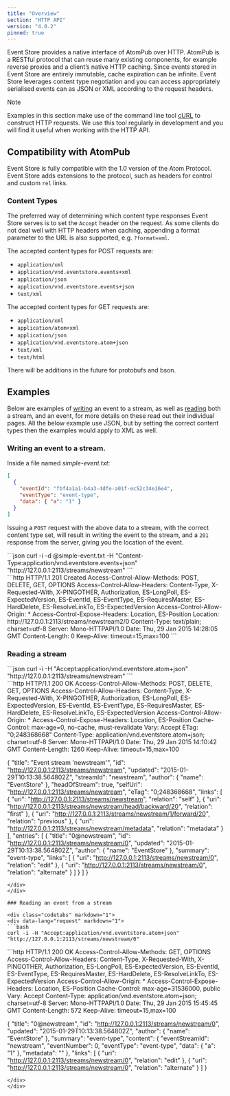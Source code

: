 ```yaml
---
title: "Overview"
section: "HTTP API"
version: "4.0.2"
pinned: true
---
```


Event Store provides a native interface of AtomPub over HTTP. AtomPub is a RESTful protocol that can reuse many existing components, for example reverse proxies and a client’s native HTTP caching. Since events stored in Event Store are entirely immutable, cache expiration can be infinite. Event Store leverages content type negotiation and you can access appropriately serialised events can as JSON or XML according to the request headers.

> [!NOTE]
>
Examples in this section make use of the command line tool [cURL](http://curl.haxx.se/) to construct HTTP requests. We use this tool regularly in development and you will find it useful when working with the HTTP API.


## Compatibility with AtomPub

Event Store is fully compatible with the 1.0 version of the Atom Protocol. Event Store adds extensions to the protocol, such as headers for control and custom `rel` links.

### Content Types

The preferred way of determining which content type responses Event Store serves is to set the `Accept` header on the request. As some clients do not deal well with HTTP headers when caching, appending a format parameter to the URL is also supported, e.g. `?format=xml`.

The accepted content types for POST requests are:

- `application/xml`
- `application/vnd.eventstore.events+xml`
- `application/json`
- `application/vnd.eventstore.events+json`
- `text/xml`

The accepted content types for GET requests are:

- `application/xml`
- `application/atom+xml`
- `application/json`
- `application/vnd.eventstore.atom+json`
- `text/xml`
- `text/html`

There will be additions in the future for protobufs and bson.

## Examples

Below are examples of [writing](/http-api/writing-to-a-stream) an event to a stream, as well as [reading](../reading-streams) both a stream, and an event, for more details on these read out their individual pages. All the below example use JSON, but by setting the correct content types then the examples would apply to XML as well.

### Writing an event to a stream.

Inside a file named _simple-event.txt_:

```json
[
  {
    "eventId": "fbf4a1a1-b4a3-4dfe-a01f-ec52c34e16e4",
    "eventType": "event-type",
    "data": { "a": "1" }
  }
]
```

Issuing a `POST` request with the above data to a stream, with the correct content type set, will result in writing the event to the stream, and a `201` response from the server, giving you the location of the event.

<div class="codetabs" markdown="1">
<div data-lang="request" markdown="1">
```json
curl -i -d @simple-event.txt -H "Content-Type:application/vnd.eventstore.events+json" "http://127.0.0.1:2113/streams/newstream"
```
</div>
<div data-lang="response" markdown="1">
```http
HTTP/1.1 201 Created
Access-Control-Allow-Methods: POST, DELETE, GET, OPTIONS
Access-Control-Allow-Headers: Content-Type, X-Requested-With, X-PINGOTHER, Authorization, ES-LongPoll, ES-ExpectedVersion, ES-EventId, ES-EventType, ES-RequiresMaster, ES-HardDelete, ES-ResolveLinkTo, ES-ExpectedVersion
Access-Control-Allow-Origin: *
Access-Control-Expose-Headers: Location, ES-Position
Location: http://127.0.0.1:2113/streams/newstream2/0
Content-Type: text/plain; charset=utf-8
Server: Mono-HTTPAPI/1.0
Date: Thu, 29 Jan 2015 14:28:05 GMT
Content-Length: 0
Keep-Alive: timeout=15,max=100
```
</div>
</div>

### Reading a stream

<div class="codetabs" markdown="1">
<div data-lang="request" markdown="1">
```json
curl -i -H "Accept:application/vnd.eventstore.atom+json" "http://127.0.0.1:2113/streams/newstream"
```
</div>
<div data-lang="response" markdown="1">
```http
HTTP/1.1 200 OK
Access-Control-Allow-Methods: POST, DELETE, GET, OPTIONS
Access-Control-Allow-Headers: Content-Type, X-Requested-With, X-PINGOTHER, Authorization, ES-LongPoll, ES-ExpectedVersion, ES-EventId, ES-EventType, ES-RequiresMaster, ES-HardDelete, ES-ResolveLinkTo, ES-ExpectedVersion
Access-Control-Allow-Origin: *
Access-Control-Expose-Headers: Location, ES-Position
Cache-Control: max-age=0, no-cache, must-revalidate
Vary: Accept
ETag: "0;248368668"
Content-Type: application/vnd.eventstore.atom+json; charset=utf-8
Server: Mono-HTTPAPI/1.0
Date: Thu, 29 Jan 2015 14:10:42 GMT
Content-Length: 1260
Keep-Alive: timeout=15,max=100

{
  "title": "Event stream 'newstream'",
  "id": "http://127.0.0.1:2113/streams/newstream",
  "updated": "2015-01-29T10:13:38.564802Z",
  "streamId": "newstream",
  "author": {
    "name": "EventStore"
  },
  "headOfStream": true,
  "selfUrl": "http://127.0.0.1:2113/streams/newstream",
  "eTag": "0;248368668",
  "links": [
    {
      "uri": "http://127.0.0.1:2113/streams/newstream",
      "relation": "self"
    },
    {
      "uri": "http://127.0.0.1:2113/streams/newstream/head/backward/20",
      "relation": "first"
    },
    {
      "uri": "http://127.0.0.1:2113/streams/newstream/1/forward/20",
      "relation": "previous"
    },
    {
      "uri": "http://127.0.0.1:2113/streams/newstream/metadata",
      "relation": "metadata"
    }
  ],
  "entries": [
    {
      "title": "0@newstream",
      "id": "http://127.0.0.1:2113/streams/newstream/0",
      "updated": "2015-01-29T10:13:38.564802Z",
      "author": {
        "name": "EventStore"
      },
      "summary": "event-type",
      "links": [
        {
          "uri": "http://127.0.0.1:2113/streams/newstream/0",
          "relation": "edit"
        },
        {
          "uri": "http://127.0.0.1:2113/streams/newstream/0",
          "relation": "alternate"
        }
      ]
    }
  ]
}
```
</div>
</div>

### Reading an event from a stream

<div class="codetabs" markdown="1">
<div data-lang="request" markdown="1">
```bash
curl -i -H "Accept:application/vnd.eventstore.atom+json" "http://127.0.0.1:2113/streams/newstream/0"
```
</div>
<div data-lang="response" markdown="1">
```http
HTTP/1.1 200 OK
Access-Control-Allow-Methods: GET, OPTIONS
Access-Control-Allow-Headers: Content-Type, X-Requested-With, X-PINGOTHER, Authorization, ES-LongPoll, ES-ExpectedVersion, ES-EventId, ES-EventType, ES-RequiresMaster, ES-HardDelete, ES-ResolveLinkTo, ES-ExpectedVersion
Access-Control-Allow-Origin: *
Access-Control-Expose-Headers: Location, ES-Position
Cache-Control: max-age=31536000, public
Vary: Accept
Content-Type: application/vnd.eventstore.atom+json; charset=utf-8
Server: Mono-HTTPAPI/1.0
Date: Thu, 29 Jan 2015 15:45:45 GMT
Content-Length: 572
Keep-Alive: timeout=15,max=100

{
  "title": "0@newstream",
  "id": "http://127.0.0.1:2113/streams/newstream/0",
  "updated": "2015-01-29T10:13:38.564802Z",
  "author": {
    "name": "EventStore"
  },
  "summary": "event-type",
  "content": {
    "eventStreamId": "newstream",
    "eventNumber": 0,
    "eventType": "event-type",
    "data": {
      "a": "1"
    },
    "metadata": ""
  },
  "links": [
    {
      "uri": "http://127.0.0.1:2113/streams/newstream/0",
      "relation": "edit"
    },
    {
      "uri": "http://127.0.0.1:2113/streams/newstream/0",
      "relation": "alternate"
    }
  ]
}
```
</div>
</div>
